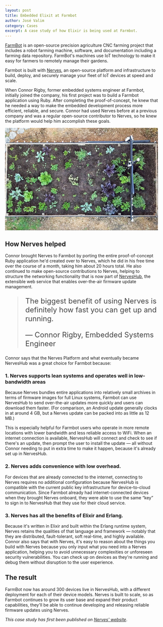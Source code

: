 ```yaml
---
layout: post
title: Embedded Elixit at Farmbot
author: José Valim
category: Cases
excerpt: A case study of how Elixir is being used at Farmbot.
---
```


[FarmBot](https://farm.bot/) is an open-source precision agriculture CNC farming project that includes a robot farming machine, software, and documentation including a farming data repository. FarmBot's machines use IoT technology to make it easy for farmers to remotely manage their gardens.

Farmbot is built with [Nerves](https://www.nerves-project.org/), an open-source platform and infrastructure to build, deploy, and securely manage your fleet of IoT devices at speed and scale.

When Connor Rigby, former embedded systems engineer at Farmbot, initially joined the company, his first project was to build a Farmbot application using Ruby. After completing the proof-of-concept, he knew that he needed a way to make the embedded development process more efficient, reliable, and secure. Connor had used Nerves before at a previous company and was a regular open-source contributor to Nerves, so he knew the platform would help him accomplish these goals.

![Farmbot](/images/cases/farmbot.jpg)

## How Nerves helped

Connor brought Nerves to Farmbot by porting the entire proof-of-concept Ruby application he'd created over to Nerves, which he did in his free time over the course of a month, taking him about 20 hours total. He also continued to make open-source contributions to Nerves, helping to structure the networking functionality that is now part of [NervesHub](https://www.nerves-hub.org/), the extensible web service that enables over-the-air firmware update management.

<blockquote style="font-size: 24px; color: #444">
<p>The biggest benefit of using Nerves is definitely how fast you can get up and running.</p>
<p>— Connor Rigby, Embedded Systems Engineer</p>
</blockquote>

Connor says that the Nerves Platform and what eventually became NervesHub was a great choice for Farmbot because:

### 1. Nerves supports lean systems and operates well in low-bandwidth areas

Because Nerves bundles entire applications into relatively small archives in terms of firmware images for full Linux systems, Farmbot can use NervesHub to send over-the-air updates more quickly and users can download them faster. (For comparison, an Android update generally clocks in at around 4 GB, but a Nerves update can be packed into as little as 12 MB.) 

This is especially helpful for Farmbot users who operate in more remote locations with lower bandwidth and less reliable access to WiFi. When an internet connection is available, NervesHub will connect and check to see if there's an update, then prompt the user to install the update — all without Connor needing to put in extra time to make it happen, because it's already set up in NervesHub. 

### 2. Nerves adds convenience with low overhead.

For devices that are already connected to the internet, connecting to Nerves requires no additional configuration because NervesHub is compatible with the current public key infrastructure for device-to-cloud communication. Since Farmbot already had internet-connected devices when they brought Nerves onboard, they were able to use the same “key” to sign in to NervesHub that they use for their cloud service. 

### 3. Nerves has all the benefits of Elixir and Erlang.

Because it's written in Elixir and built within the Erlang runtime system, Nerves retains the qualities of that language and framework — notably that they are distributed, fault-tolerant, soft real-time, and highly available. Connor also says that with Nerves, it's easy to reason about the things you build with Nerves because you only input what you need into a Nerves application, helping you to avoid unnecessary complexities or unforeseen security vulnerabilities. You can check up on devices as they're running and debug them without disruption to the user experience.

## The result

FarmBot now has around 300 devices live in NervesHub, with a different deployment for each of their device models. Nerves is built to scale, so as Farmbot continues to grow its user base and expand their product capabilities, they'll be able to continue developing and releasing reliable firmware updates using Nerves.  

*This case study has first been published on [Nerves' website](https://www.nerves-project.org/customer-farmbot)*.
